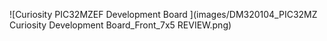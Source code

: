 ![Curiosity PIC32MZEF Development Board ](images/DM320104_PIC32MZ Curiosity Development Board_Front_7x5 REVIEW.png)
